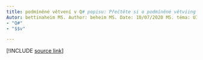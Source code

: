 ```yaml
---
title: podmíněné větvení v Q# popisu: Přečtěte si o podmíněné větviing a příkazu IF v Q# programovacím jazyce.
Autor: bettinaheim MS. Author: beheim MS. Date: 10/07/2020 MS. téma: UID článku: Microsoft.. qsharp. conditionalbranching No-Loc:
- "Q#"
- "$$v"

---
```


<!---
# Conditional branching in Q#
-->

[!INCLUDE [source link](~/includes/qsharp-language/Specifications/Language/2_Statements/ConditionalBranching.md)]

